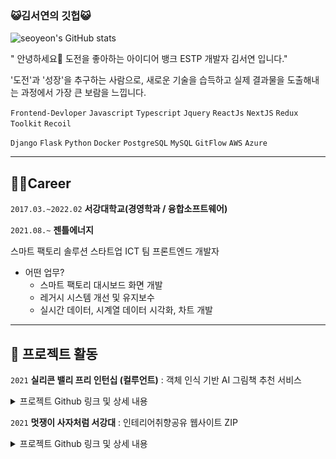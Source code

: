 ### 😺김서연의 깃헙😺
![seoyeon's GitHub stats](https://github-readme-stats.vercel.app/api?username=aeong98&show_icons=true&theme=radical)

" 안녕하세요👋 도전을 좋아하는 아이디어 뱅크 ESTP 개발자 김서연 입니다."

'도전'과 '성장'을 추구하는 사람으로, 새로운 기술을 습득하고 실제 결과물을 도출해내는   과정에서 가장 큰 보람을 느낍니다. 

`Frontend-Devloper` `Javascript` `Typescript` `Jquery` `ReactJs` `NextJS` `Redux Toolkit` `Recoil`

`Django` `Flask` `Python` `Docker` `PostgreSQL` `MySQL` `GitFlow` `AWS` `Azure`

---
## **👩‍💻Career**

`2017.03.~2022.02`
 **서강대학교(경영학과 / 융합소프트웨어)**
 

`2021.08.~` 
**젠틀에너지**

스마트 팩토리 솔루션 스타트업 ICT 팀 프론트엔드 개발자

- 어떤 업무?
    - 스마트 팩토리 대시보드 화면 개발
    - 레거시 시스템 개선 및 유지보수
    - 실시간 데이터, 시계열 데이터 시각화, 차트 개발
---

## 🌲 프로젝트 활동

`2021` **실리콘 밸리 프리 인턴십 (컬루언트)**
: 객체 인식 기반 AI 그림책 추천 서비스 


<details>
  <summary>프로젝트 Github 링크 및 상세 내용</summary>
  <div markdown="1">
    GitHub - SiliconValleyLorax/i-home: 🧸AI English Picture Book Recommendation Service for Children aged 5-7🧸](https://github.com/SiliconValleyLorax/i-home)
    
    객체 인식 기반 AI 그림책 추천 서비스 iHome의 소프트웨어 아키텍처는 다음과 같습니다. 제목,저자, 카테고리 등의 추천 도서 데이터는 RDMS인 postgresSQL로 저장하고 관리하며, tensorflow 프레임워크의 SSD 모델을 활용하여 객체 인식 모델을 구현하였습니다.
    사진 데이터가 들어오면 API 서버가 이를 Model Server에 전달해주어, SSD가 객체 인식으로 라벨을 추출하면, 엘라스틱 서치가 해당 라벨 결과에 대해 유사도 검색을 진행합니다. 이러한 과정을 바탕으로 도출된 추천 도서 목록 데이터는 유저에게 간단한 소개 문구와 클래스 연계 버튼, 그리고 상세 정보와 함께 화면에 출력되는 프로세스입니다.
    
    `Python` `Flask` `Postgresql` `Javascript` `ReactJs` `Docker` `Tensorflow` `Computer Vision` `Nginx` `RabbitMQ` 



  </div>
</details>


`2021` **멋쟁이 사자처럼 서강대**
: 인테리어취향공유 웹사이트 ZIP 


<details>
  <summary>프로젝트 Github 링크 및 상세 내용</summary>
  <div markdown="1">
    GitHub - ZipProject-Likelion/ZipProject: 🧸인테리어 취향 공유 서비스🧸](https://github.com/ZipProject-Likelion/ZipProject)
    
    Django REST Framework / React JS / AWS RDB, S3, EC2 / Docker, Nginx 로 구현한 인테리어 취향 공유 서비스입니다. 

    구현 기능 :

    - 회원가입, 로그인, 로그아웃 (JWT)
    - 상품 리스트 CRUD
    - 큐레이션 리스트 CRUD 
    - 권한 분리
    - 상품, 큐레이션 검색 기능 
    - 태그 기반 상품 및 큐레이션 추천 기능
    
    `Python` `Django` `MySQL` `Javascript` `ReactJs` `Docker` `REST API` 


  </div>
</details>
 
